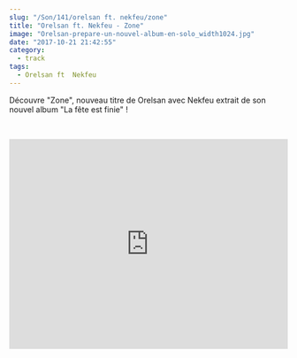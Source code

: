 ```yaml
--- 
slug: "/Son/141/orelsan ft. nekfeu/zone"
title: "Orelsan ft. Nekfeu - Zone"
image: "Orelsan-prepare-un-nouvel-album-en-solo_width1024.jpg"
date: "2017-10-21 21:42:55"
category:
  - track
tags:
  - Orelsan ft  Nekfeu
---
```

<p>Découvre "Zone", nouveau titre de Orelsan avec Nekfeu extrait de son nouvel album "La fête est finie" !</p><br/><p><iframe src="https://open.spotify.com/embed/track/1Tx2jZNOvlrj20ctkCg8vR"
              width="100%" height="380" frameborder="0" allowtransparency="true"></iframe></p>